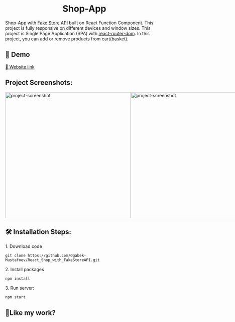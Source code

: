 <h1 align="center" id="title">Shop-App</h1>

<p id="description">Shop-App with <a href='https://fakestoreapi.com/'>Fake Store API</a> built on React Function Component. This project is fully responsive on different devices and window sizes. This project is Single Page Application (SPA) with <a href='https://reactrouter.com/en/main'>react-router-dom</a>. In this project, you can add or remove products from cart(basket).</p>

<h2>🚀 Demo</h2>

[🔗 Website link](https://react-shop-with-fake-store-api.vercel.app/)

<h2>Project Screenshots:</h2>

 <div style="display: flex; justify-content: space-between; width:100%;">
  <img src="https://charming-semolina-34cdcd.netlify.app/assets/Blog-post/post-4.png" alt="project-screenshot" width="400">
  <img src="https://charming-semolina-34cdcd.netlify.app/assets/Blog-post/post-5.png" alt="project-screenshot" width="400">
 </div>


<h2>🛠️ Installation Steps:</h2>

<p>1. Download code</p>

```
git clone https://github.com/Ogabek-Mustafoev/React_Shop_with_FakeStoreAPI.git
```

<p>2. Install packages</p>

```
npm install
```

<p>3. Run server:</p>

```
npm start
```

<h2>💖Like my work?</h2>
